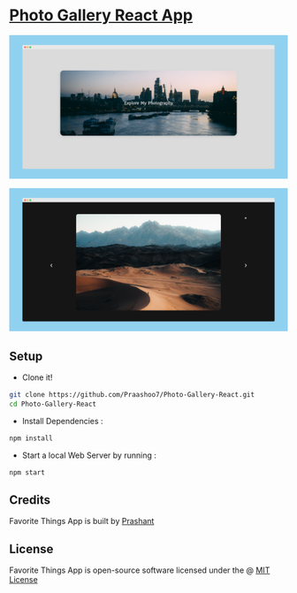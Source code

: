 # [Photo Gallery React App](https://praashoo7.github.io/Photo-Gallery-React/)

![Readme Image](public/images/ReadMe_Image1.png)

![Readme Image](public/images/ReadMe_Image2.png)

## Setup
- Clone it!
```sh
git clone https://github.com/Praashoo7/Photo-Gallery-React.git
cd Photo-Gallery-React
```
- Install Dependencies :
```sh
npm install
```
- Start a local Web Server by running :
```sh
npm start
```

## Credits

Favorite Things App is built by [Prashant](https://praashoo7.github.io/Portfolio/)

## License

Favorite Things App is open-source software licensed under the @ [MIT License](https://github.com/Praashoo7/Photo-Gallery-React/blob/main/LICENSE)
